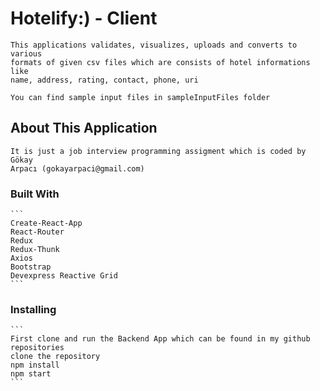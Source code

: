 # Hotelify:) - Client

    This applications validates, visualizes, uploads and converts to various
    formats of given csv files which are consists of hotel informations like
    name, address, rating, contact, phone, uri

    You can find sample input files in sampleInputFiles folder

## About This Application

    It is just a job interview programming assigment which is coded by Gökay
    Arpacı (gokayarpaci@gmail.com)

### Built With

    ```
    Create-React-App
    React-Router
    Redux
    Redux-Thunk
    Axios
    Bootstrap
    Devexpress Reactive Grid
    ```

### Installing

    ```
    First clone and run the Backend App which can be found in my github repositories
    clone the repository
    npm install
    npm start
    ```
